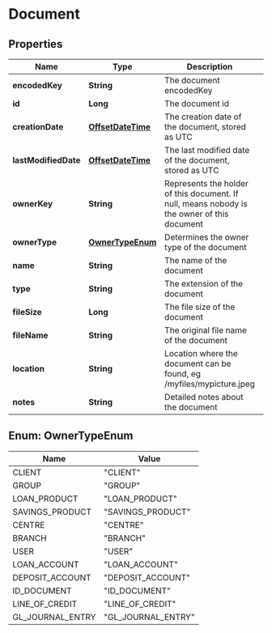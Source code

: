 
# Document

## Properties
Name | Type | Description | Notes
------------ | ------------- | ------------- | -------------
**encodedKey** | **String** | The document encodedKey |  [optional]
**id** | **Long** | The document id | 
**creationDate** | [**OffsetDateTime**](OffsetDateTime.md) | The creation date of the document, stored as UTC |  [optional]
**lastModifiedDate** | [**OffsetDateTime**](OffsetDateTime.md) | The last modified date of the document, stored as UTC |  [optional]
**ownerKey** | **String** | Represents the holder of this document. If null, means nobody is the owner of this document |  [optional]
**ownerType** | [**OwnerTypeEnum**](#OwnerTypeEnum) | Determines the owner type of the document |  [optional]
**name** | **String** | The name of the document | 
**type** | **String** | The extension of the document | 
**fileSize** | **Long** | The file size of the document |  [optional]
**fileName** | **String** | The original file name of the document |  [optional]
**location** | **String** | Location where the document can be found, eg /myfiles/mypicture.jpeg |  [optional]
**notes** | **String** | Detailed notes about the document |  [optional]


<a name="OwnerTypeEnum"></a>
## Enum: OwnerTypeEnum
Name | Value
---- | -----
CLIENT | &quot;CLIENT&quot;
GROUP | &quot;GROUP&quot;
LOAN_PRODUCT | &quot;LOAN_PRODUCT&quot;
SAVINGS_PRODUCT | &quot;SAVINGS_PRODUCT&quot;
CENTRE | &quot;CENTRE&quot;
BRANCH | &quot;BRANCH&quot;
USER | &quot;USER&quot;
LOAN_ACCOUNT | &quot;LOAN_ACCOUNT&quot;
DEPOSIT_ACCOUNT | &quot;DEPOSIT_ACCOUNT&quot;
ID_DOCUMENT | &quot;ID_DOCUMENT&quot;
LINE_OF_CREDIT | &quot;LINE_OF_CREDIT&quot;
GL_JOURNAL_ENTRY | &quot;GL_JOURNAL_ENTRY&quot;



